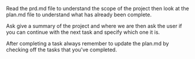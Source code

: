 Read the prd.md file to understand the scope of the project then look at the plan.md file to understand what has already been complete.

Ask give a summary of the project and where we are then ask the user if you can continue with the next task and specify which one it is.

After completing a task always remember to update the plan.md by checking off the tasks that you've completed.